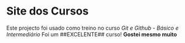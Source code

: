 # Site dos Cursos 

Este projecto foi usado como treino no curso *Git e Github - Básico e Intermediário*
Foi um ##EXCELENTE## curso! **Gostei mesmo muito**
